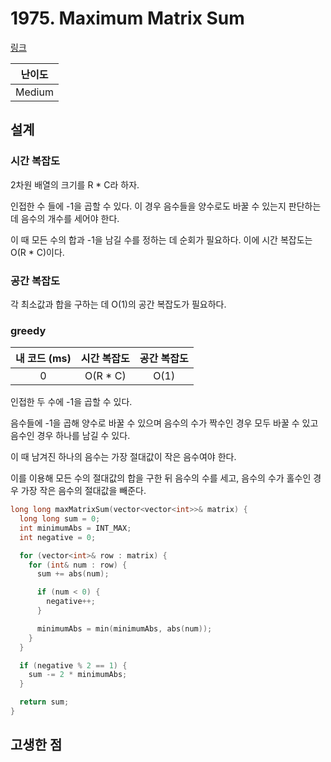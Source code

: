 # 1975. Maximum Matrix Sum

[링크](https://leetcode.com/problems/maximum-matrix-sum/description/)

| 난이도 |
| :----: |
| Medium |

## 설계

### 시간 복잡도

2차원 배열의 크기를 R \* C라 하자.

인접한 수 들에 -1을 곱할 수 있다. 이 경우 음수들을 양수로도 바꿀 수 있는지 판단하는 데 음수의 개수를 세어야 한다.

이 때 모든 수의 합과 -1을 남길 수를 정하는 데 순회가 필요하다. 이에 시간 복잡도는 O(R \* C)이다.

### 공간 복잡도

각 최소값과 합을 구하는 데 O(1)의 공간 복잡도가 필요하다.

### greedy

| 내 코드 (ms) | 시간 복잡도 | 공간 복잡도 |
| :----------: | :---------: | :---------: |
|      0       |  O(R \* C)  |    O(1)     |

인접한 두 수에 -1을 곱할 수 있다.

음수들에 -1을 곱해 양수로 바꿀 수 있으며 음수의 수가 짝수인 경우 모두 바꿀 수 있고 음수인 경우 하나를 남길 수 있다.

이 때 남겨진 하나의 음수는 가장 절대값이 작은 음수여야 한다.

이를 이용해 모든 수의 절대값의 합을 구한 뒤 음수의 수를 세고, 음수의 수가 홀수인 경우 가장 작은 음수의 절대값을 빼준다.

```cpp
long long maxMatrixSum(vector<vector<int>>& matrix) {
  long long sum = 0;
  int minimumAbs = INT_MAX;
  int negative = 0;

  for (vector<int>& row : matrix) {
    for (int& num : row) {
      sum += abs(num);

      if (num < 0) {
        negative++;
      }

      minimumAbs = min(minimumAbs, abs(num));
    }
  }

  if (negative % 2 == 1) {
    sum -= 2 * minimumAbs;
  }

  return sum;
}
```

## 고생한 점
